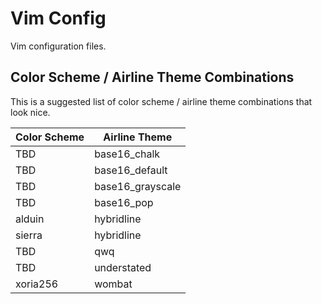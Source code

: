 # Vim Config

Vim configuration files.

## Color Scheme / Airline Theme Combinations

This is a suggested list of color scheme / airline theme combinations that look
nice.

|Color Scheme|Airline Theme|
|------------|-------------|
|TBD|base16_chalk|
|TBD|base16_default|
|TBD|base16_grayscale|
|TBD|base16_pop|
|alduin|hybridline|
|sierra|hybridline|
|TBD|qwq|
|TBD|understated|
|xoria256|wombat|
